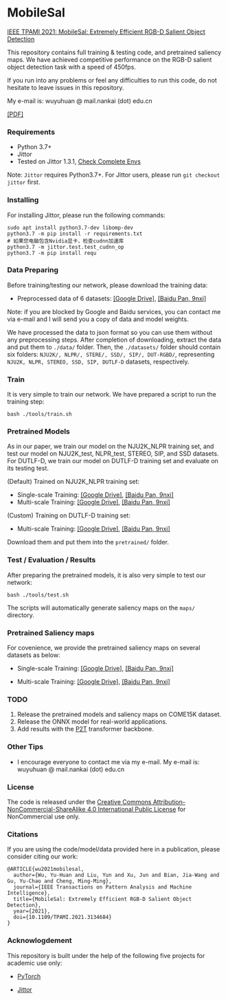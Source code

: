 # MobileSal

[IEEE TPAMI 2021: MobileSal: Extremely Efficient RGB-D Salient Object Detection](https://ieeexplore.ieee.org/document/9647954)

This repository contains full training & testing code, and pretrained saliency maps. We have achieved competitive performance on the RGB-D salient object detection task with a speed of 450fps.

If you run into any problems or feel any difficulties to run this code, do not hesitate to leave issues in this repository.

My e-mail is: wuyuhuan @ mail.nankai (dot) edu.cn

[[PDF]](https://mftp.mmcheng.net/Papers/21PAMI_MobileSal.pdf)

### Requirements

* Python 3.7+
* Jittor
* Tested on Jittor 1.3.1, [Check Complete Envs](envs/)

Note: `Jittor` requires Python3.7+. For Jittor users, please run `git checkout jittor` first.

### Installing

For installing Jittor, please run the following commands:

````
sudo apt install python3.7-dev libomp-dev
python3.7 -m pip install -r requirements.txt
# 如果您电脑包含Nvidia显卡，检查cudnn加速库
python3.7 -m jittor.test.test_cudnn_op
python3.7 -m pip install requ
````

### Data Preparing

Before training/testing our network, please download the training data: 

* Preprocessed data of 6 datasets: [[Google Drive]](https://drive.google.com/file/d/1czlZyW9_6k3ueS--TDAZK6M7Uv6FpUfO/view?usp=sharing), [[Baidu Pan, 9nxi]](https://pan.baidu.com/s/1a71BlcvX0MTBuP_GGd84WA)


Note: if you are blocked by Google and Baidu services, you can contact me via e-mail and I will send you a copy of data and model weights.

We have processed the data to json format so you can use them without any preprocessing steps. 
After completion of downloading, extract the data and put them to `./data/` folder.
Then, the `./datasets/` folder should contain six folders: `NJU2K/, NLPR/, STERE/, SSD/, SIP/, DUT-RGBD/`, representing `NJU2K, NLPR, STEREO, SSD, SIP, DUTLF-D` datasets, respectively.


### Train

It is very simple to train our network. We have prepared a script to run the training step:
```
bash ./tools/train.sh
```

### Pretrained Models

As in our paper, we train our model on the NJU2K_NLPR training set, and test our model on NJU2K_test, NLPR_test, STEREO, SIP, and SSD datasets. For DUTLF-D, we train our model on DUTLF-D training set and evaluate on its testing test.

(Default) Trained on NJU2K_NLPR training set: 
* Single-scale Training: [[Google Drive]](https://drive.google.com/file/d/1dfyFkdsI1rOfmhmgG-o45ggnOj5Wpr1d/view?usp=sharing), [[Baidu Pan, 9nxi]](https://pan.baidu.com/s/1a71BlcvX0MTBuP_GGd84WA)
* Multi-scale Training: [[Google Drive]](https://drive.google.com/file/d/1WTRxxO78wx48F3ItfXG8vbSL4IvWanyr/view?usp=sharing), [[Baidu Pan, 9nxi]](https://pan.baidu.com/s/1a71BlcvX0MTBuP_GGd84WA)

(Custom) Training on DUTLF-D training set:
* Multi-scale Training: [[Google Drive]](https://drive.google.com/file/d/1L26kN_sZkLVDBzh_NOCB-ajkrGJdIovi/view?usp=sharing), [[Baidu Pan, 9nxi]](https://pan.baidu.com/s/1a71BlcvX0MTBuP_GGd84WA)

Download them and put them into the `pretrained/` folder.

### Test / Evaluation / Results

After preparing the pretrained models, it is also very simple to test our network:

```
bash ./tools/test.sh
```

The scripts will automatically generate saliency maps on the `maps/` directory.

### Pretrained Saliency maps

For covenience, we provide the pretrained saliency maps on several datasets as below:

* Single-scale Training: [[Google Drive]](https://drive.google.com/file/d/1UA7zZmMO1Js0Jh9VQwo5JjYRF3qX0y0N/view?usp=sharing), [[Baidu Pan, 9nxi]](https://pan.baidu.com/s/1a71BlcvX0MTBuP_GGd84WA)

* Multi-scale Training: [[Google Drive]](https://drive.google.com/file/d/1-vwtUPh3UWez963IyZNO6HZkGdC3GusL/view?usp=sharing), [[Baidu Pan, 9nxi]](https://pan.baidu.com/s/1a71BlcvX0MTBuP_GGd84WA)

### TODO

1. Release the pretrained models and saliency maps on COME15K dataset.
2. Release the ONNX model for real-world applications.
3. Add results with the [P2T](https://arxiv.org/abs/2106.12011) transformer backbone.

### Other Tips

* I encourage everyone to contact me via my e-mail. My e-mail is: wuyuhuan @ mail.nankai (dot) edu.cn

### License

The code is released under the [Creative Commons Attribution-NonCommercial-ShareAlike 4.0 International Public License](https://creativecommons.org/licenses/by-nc-sa/4.0/legalcode) for NonCommercial use only.


### Citations

If you are using the code/model/data provided here in a publication, please consider citing our work:

````
@ARTICLE{wu2021mobilesal,
  author={Wu, Yu-Huan and Liu, Yun and Xu, Jun and Bian, Jia-Wang and Gu, Yu-Chao and Cheng, Ming-Ming},
  journal={IEEE Transactions on Pattern Analysis and Machine Intelligence}, 
  title={MobileSal: Extremely Efficient RGB-D Salient Object Detection}, 
  year={2021},
  doi={10.1109/TPAMI.2021.3134684}
}
````


### Acknowlogdement

This repository is built under the help of the following five projects for academic use only:

* [PyTorch](https://github.com/pytorch/pytorch)

* [Jittor](https://github.com/Jittor/jittor)

